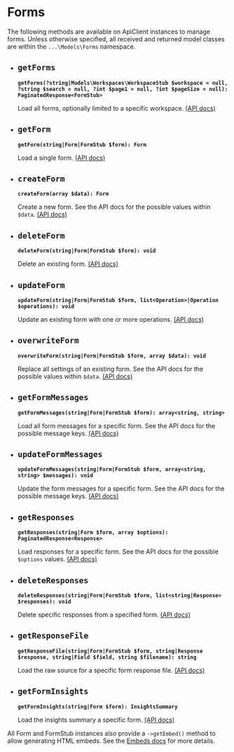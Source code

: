 # Forms

The following methods are available on ApiClient instances to manage forms. Unless otherwise specified, all received and returned model classes are within the `...\Models\Forms` namespace.

- ## `getForms`

  **`getForms(?string|Models\Workspaces\WorkspaceStub $workspace = null, ?string $search = null, ?int $page1 = null, ?int $pageSize = null): PaginatedResponse<FormStub>`**

  Load all forms, optionally limited to a specific workspace. [(API docs)](https://developer.typeform.com/create/reference/retrieve-forms/)

- ## `getForm`

  **`getForm(string|Form|FormStub $form): Form`**

  Load a single form. [(API docs)](https://developer.typeform.com/create/reference/retrieve-form/)

- ## `createForm`

  **`createForm(array $data): Form`**

  Create a new form. See the API docs for the possible values within `$data`. [(API docs)](https://developer.typeform.com/create/reference/create-form/)

- ## `deleteForm`

  **`deleteForm(string|Form|FormStub $form): void`**

  Delete an existing form. [(API docs)](https://developer.typeform.com/create/reference/delete-form/)

- ## `updateForm`

  **`updateForm(string|Form|FormStub $form, list<Operation>|Operation $operations): void`**

  Update an existing form with one or more operations. [(API docs)](https://developer.typeform.com/create/reference/update-form-patch/)

- ## `overwriteForm`

  **`overwriteForm(string|Form|FormStub $form, array $data): void`**

  Replace all settings of an existing form. See the API docs for the possible values within `$data`. [(API docs)](https://developer.typeform.com/create/reference/update-form/)

- ## `getFormMessages`

  **`getFormMessages(string|Form|FormStub $form): array<string, string>`**

  Load all form messages for a specific form. See the API docs for the possible message keys. [(API docs)](https://developer.typeform.com/create/reference/retrieve-custom-form-messages/)

- ## `updateFormMessages`

  **`updateFormMessages(string|Form|FormStub $form, array<string, string> $messages): void`**

  Update the form messages for a specific form. See the API docs for the possible message keys. [(API docs)](https://developer.typeform.com/create/reference/update-custom-messages/)

- ## `getResponses`

  **`getResponses(string|Form $form, array $options): PaginatedResponse<Response>`**

  Load responses for a specific form. See the API docs for the possible `$options` values. [(API docs)](https://developer.typeform.com/responses/reference/retrieve-responses/)

- ## `deleteResponses`

  **`deleteResponses(string|Form|FormStub $form, list<string|Response> $responses): void`**

  Delete specific responses from a specified form. [(API docs)](https://developer.typeform.com/responses/reference/delete-responses/)

- ## `getResponseFile`

  **`getResponseFile(string|Form|FormStub $form, string|Response $response, string|Field $field, string $filename): string`**

  Load the raw source for a specific form response file. [(API docs)](https://developer.typeform.com/responses/reference/retrieve-response-file/)

- ## `getFormInsights`

  **`getFormInsights(string|Form $form): InsightsSummary`**

  Load the insights summary a specific form. [(API docs)](https://developer.typeform.com/responses/reference/retrieve-form-insights/)

All Form and FormStub instances also provide a `->getEmbed()` method to allow generating HTML embeds. See the [Embeds docs](Embeds.md) for more details.
